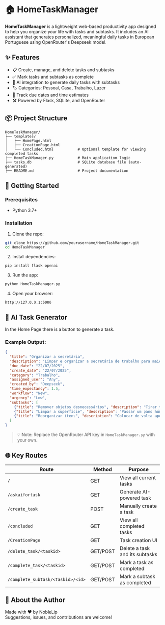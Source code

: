 # 🏠 HomeTaskManager

**HomeTaskManager** is a lightweight web-based productivity app designed to help you organize your life with tasks and subtasks. It includes an AI assistant that generates personalized, meaningful daily tasks in European Portuguese using OpenRouter's Deepseek model.


## ✨ Features

- 📋 Create, manage, and delete tasks and subtasks
- ✅ Mark tasks and subtasks as complete
- 🧠 AI integration to generate daily tasks with subtasks
- 🏷️ Categories: Pessoal, Casa, Trabalho, Lazer
- 📆 Track due dates and time estimates
- 🛠️ Powered by Flask, SQLite, and OpenRouter


## 📦 Project Structure

```
HomeTaskManager/
├── templates/
│   ├── HomePage.html
│   ├── CreationPage.html
│   └── Concluded.html           # Optional template for viewing completed tasks
├── HomeTaskManager.py           # Main application logic
├── tasks.db                     # SQLite database file (auto-generated)
├── README.md                    # Project documentation
```


## 🚀 Getting Started

### Prerequisites

- Python 3.7+

### Installation

1. Clone the repo:

```bash
git clone https://github.com/yourusername/HomeTaskManager.git
cd HomeTaskManager
```

2. Install dependencies:

```bash
pip install flask openai
```

3. Run the app:

```bash
python HomeTaskManager.py
```

4. Open your browser:

```
http://127.0.0.1:5000
```


## 🤖 AI Task Generator

In the Home Page there is a button to generate a task.

### Example Output:

```json
{
  "title": "Organizar a secretária",
  "description": "Limpar e organizar a secretária de trabalho para maior produtividade.",
  "due_date": "22/07/2025",
  "create_date": "22/07/2025",
  "category": "Trabalho",
  "assigned_user": "Any",
  "created_by": "Deepseek",
  "time_expectancy": 1.5,
  "workflow": "New",
  "urgency": "Low",
  "subtasks": [
    {"title": "Remover objetos desnecessários", "description": "Tirar tudo da secretária que não seja útil."},
    {"title": "Limpar a superfície", "description": "Passar um pano húmido para limpar o pó."},
    {"title": "Reorganizar itens", "description": "Colocar de volta apenas o essencial."}
  ]
}
```

> 💡 Note: Replace the OpenRouter API key in `HomeTaskManager.py` with your own.


## 🌐 Key Routes

| Route                             | Method   | Purpose                              |
| --------------------------------- | -------- | ------------------------------------ |
| `/`                               | GET      | View all current tasks               |
| `/askaifortask`                   | GET      | Generate AI-powered task             |
| `/create_task`                    | POST     | Manually create a task               |
| `/concluded`                      | GET      | View all completed tasks             |
| `/CreationPage`                   | GET      | Task creation UI                     |
| `/delete_task/<taskid>`           | GET/POST | Delete a task and its subtasks       |
| `/complete_task/<taskid>`         | GET/POST | Mark a task as completed             |
| `/complete_subtask/<taskid>/<id>` | GET/POST | Mark a subtask as completed          |



## 🙋 About the Author

Made with ❤️ by NobleLip\
Suggestions, issues, and contributions are welcome!

